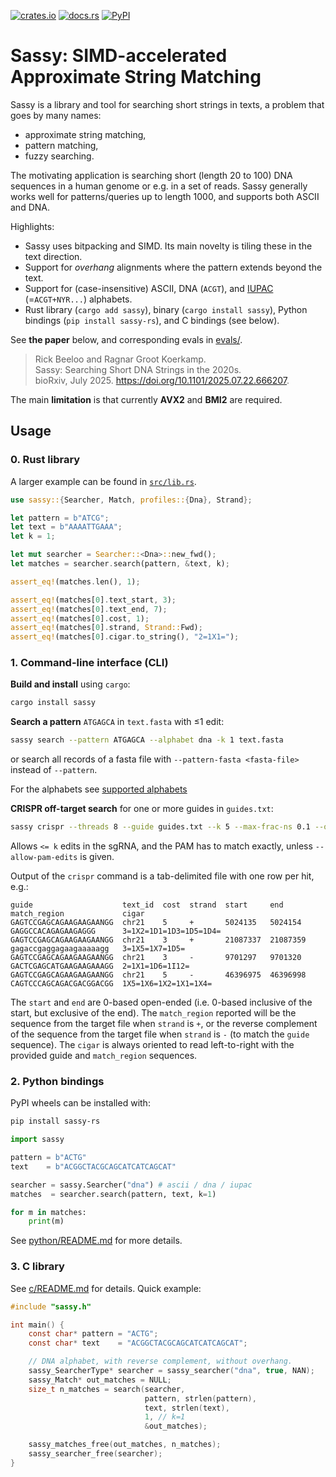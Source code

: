 [![crates.io](https://img.shields.io/crates/v/sassy.svg)](https://crates.io/crates/sassy)
[![docs.rs](https://img.shields.io/docsrs/sassy.svg)](https://docs.rs/sassy)
[![PyPI](https://img.shields.io/pypi/v/sassy-rs.svg)](https://pypi.org/project/sassy-rs/)

# Sassy: SIMD-accelerated Approximate String Matching

Sassy is a library and tool for searching short strings in texts,
a problem that goes by many names:
- approximate string matching,
- pattern matching,
- fuzzy searching.

The motivating application is searching short (length 20 to 100) DNA sequences
in a human genome or e.g. in a set of reads.
Sassy generally works well for patterns/queries up to length 1000,
and supports both ASCII and DNA.

Highlights:
- Sassy uses bitpacking and SIMD.
  Its main novelty is tiling these in the text direction.
- Support for _overhang_ alignments where the pattern extends beyond the text.
- Support for (case-insensitive) ASCII, DNA (`ACGT`), and
  [IUPAC](https://www.bioinformatics.org/sms/iupac.html) (=`ACGT+NYR...`) alphabets.
- Rust library (`cargo add sassy`), binary (`cargo install sassy`), Python
  bindings (`pip install sassy-rs`), and C bindings (see below).

See **the paper** below, and corresponding evals in [evals/](evals/).

> Rick Beeloo and Ragnar Groot Koerkamp.  
> Sassy: Searching Short DNA Strings in the 2020s.  
> bioRxiv, July 2025.
> https://doi.org/10.1101/2025.07.22.666207.


The main **limitation** is that currently **AVX2** and **BMI2** are required.

## Usage

### 0. Rust library

A larger example can be found in [`src/lib.rs`](src/lib.rs).

```rust
use sassy::{Searcher, Match, profiles::{Dna}, Strand};

let pattern = b"ATCG";
let text = b"AAAATTGAAA";
let k = 1;

let mut searcher = Searcher::<Dna>::new_fwd();
let matches = searcher.search(pattern, &text, k);

assert_eq!(matches.len(), 1);

assert_eq!(matches[0].text_start, 3);
assert_eq!(matches[0].text_end, 7);
assert_eq!(matches[0].cost, 1);
assert_eq!(matches[0].strand, Strand::Fwd);
assert_eq!(matches[0].cigar.to_string(), "2=1X1=");
```

### 1. Command-line interface (CLI)

**Build and install** using `cargo`:

```bash
cargo install sassy
```

**Search a pattern** `ATGAGCA` in `text.fasta` with ≤1 edit:
```bash
sassy search --pattern ATGAGCA --alphabet dna -k 1 text.fasta
```
or search all records of a fasta file with `--pattern-fasta <fasta-file>` instead of `--pattern`.

For the alphabets see [supported alphabets](#supported-alphabets)

**CRISPR off-target search** for one or more guides in `guides.txt`:
```bash
sassy crispr --threads 8 --guide guides.txt --k 5 --max-frac-ns 0.1 --output hits.txt hg38.fasta
```

Allows `<= k` edits in the sgRNA, and the PAM has to match exactly, unless `--allow-pam-edits` is given.

Output of the `crispr` command is a tab-delimited file with one row per hit, e.g.:

```text
guide                    text_id  cost  strand  start     end       match_region             cigar
GAGTCCGAGCAGAAGAAGAANGG  chr21    5     +       5024135   5024154   GAGGCCACAGAGAAGAGGG      3=1X2=1D1=1D3=1D5=1D4=
GAGTCCGAGCAGAAGAAGAANGG  chr21    3     +       21087337  21087359  gagaccgaggagaagaaaaagg   3=1X5=1X7=1D5=
GAGTCCGAGCAGAAGAAGAANGG  chr21    3     -       9701297   9701320   GACTCGAGCATGAAGAAGAAAGG  2=1X1=1D6=1I12=
GAGTCCGAGCAGAAGAAGAANGG  chr21    5     -       46396975  46396998  CAGTCCCAGCAGACGACGGACGG  1X5=1X6=1X2=1X1=1X4=
```

The `start` and `end` are 0-based open-ended (i.e. 0-based inclusive of the start, but exclusive of the end).  The 
`match_region` reported will be the sequence from the target file when `strand` is `+`, or the reverse complement
of the sequence from the target file when `strand` is `-` (to match the `guide` sequence).  The `cigar` is always
oriented to read left-to-right with the provided guide and `match_region` sequences.

### 2. Python bindings

PyPI wheels can be installed with:

```bash
pip install sassy-rs 
```

```python
import sassy

pattern = b"ACTG"
text    = b"ACGGCTACGCAGCATCATCAGCAT"

searcher = sassy.Searcher("dna") # ascii / dna / iupac
matches  = searcher.search(pattern, text, k=1)

for m in matches:
    print(m)
```

See [python/README.md](python/README.md) for more details.

### 3. C library

See [c/README.md](c/README.md) for details. Quick example:

```c
#include "sassy.h"

int main() {
    const char* pattern = "ACTG";
    const char* text    = "ACGGCTACGCAGCATCATCAGCAT";

    // DNA alphabet, with reverse complement, without overhang.
    sassy_SearcherType* searcher = sassy_searcher("dna", true, NAN);
    sassy_Match* out_matches = NULL;
    size_t n_matches = search(searcher,
                              pattern, strlen(pattern),
                              text, strlen(text),
                              1, // k=1
                              &out_matches);

    sassy_matches_free(out_matches, n_matches);
    sassy_searcher_free(searcher);
}
```
